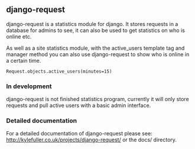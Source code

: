 ## django-request

django-request is a statistics module for django. It stores requests in a database for admins to see, it can also be used to get statistics on who is online etc.

As well as a site statistics module, with the active_users template tag and manager method you can also use django-request to show who is online in a certain time.

    Request.objects.active_users(minutes=15)

### In development

django-request is not finished statistics program, currently it will only store requests and pull active users with a basic admin interface.

### Detailed documentation

For a detailed documentation of django-request please see: http://kylefuller.co.uk/projects/django-request/ or the docs/ directory.
